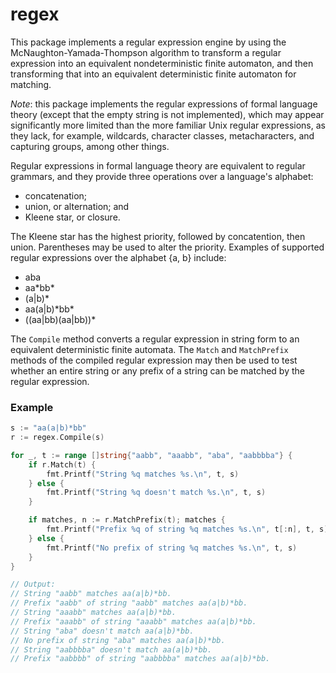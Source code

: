 # regex 

This package implements a regular expression engine by using the
McNaughton-Yamada-Thompson algorithm to transform a regular expression
into an equivalent nondeterministic finite automaton, and then transforming
that into an equivalent deterministic finite automaton for matching.

*Note*: this package implements the regular expressions of formal language
theory (except that the empty string is not implemented), which may appear
significantly more limited than the more familiar Unix regular expressions,
as they lack, for example, wildcards, character classes, metacharacters,
and capturing groups, among other things.

Regular expressions in formal language theory are equivalent to regular
grammars, and they provide three operations over a language's alphabet:

* concatenation;
* union, or alternation; and
* Kleene star, or closure.

The Kleene star has the highest priority, followed by concatention, then
union. Parentheses may be used to alter the priority. Examples of supported
regular expressions over the alphabet {a, b} include:

* aba
* aa\*bb\*
* (a|b)\*
* aa(a|b)\*bb\*
* ((aa|bb)(aa|bb))\*

The `Compile` method converts a regular expression in string form to an
equivalent deterministic finite automata. The `Match` and `MatchPrefix`
methods of the compiled regular expression may then be used to test whether
an entire string or any prefix of a string can be matched by the regular
expression.

### Example

```go
s := "aa(a|b)*bb"
r := regex.Compile(s)

for _, t := range []string{"aabb", "aaabb", "aba", "aabbbba"} {
    if r.Match(t) {
        fmt.Printf("String %q matches %s.\n", t, s)
    } else {
        fmt.Printf("String %q doesn't match %s.\n", t, s)
    }

    if matches, n := r.MatchPrefix(t); matches {
        fmt.Printf("Prefix %q of string %q matches %s.\n", t[:n], t, s)
    } else {
        fmt.Printf("No prefix of string %q matches %s.\n", t, s)
    }
}

// Output:
// String "aabb" matches aa(a|b)*bb.
// Prefix "aabb" of string "aabb" matches aa(a|b)*bb.
// String "aaabb" matches aa(a|b)*bb.
// Prefix "aaabb" of string "aaabb" matches aa(a|b)*bb.
// String "aba" doesn't match aa(a|b)*bb.
// No prefix of string "aba" matches aa(a|b)*bb.
// String "aabbbba" doesn't match aa(a|b)*bb.
// Prefix "aabbbb" of string "aabbbba" matches aa(a|b)*bb.
```
